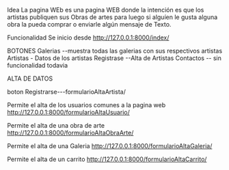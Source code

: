 Idea
La pagina WEb es una pagina WEB donde la intención es que los artistas publiquen sus Obras de artes para luego si alguíen le gusta alguna obra la pueda comprar o enviarle algún mensaje de Texto.

Funcionalidad
Se inicio desde http://127.0.0.1:8000/index/

BOTONES 
Galerias --muestra todas las galerias con sus respectivos artistas
Artistas - Datos de los artistas
Registrase --Alta de Artistas
Contactos -- sin funcionalidad todavia


ALTA DE DATOS 

boton Registrarse---formularioAltaArtista/ 

Permite el alta de los usuarios comunes a la pagina web
http://127.0.0.1:8000/formularioAltaUsuario/

Permite el alta de una obra de arte
http://127.0.0.1:8000/formularioAltaObraArte/ 

Permite el alta de una Galeria
http://127.0.0.1:8000/formularioAltaGaleria/ 

Permite el alta de un carrito
http://127.0.0.1:8000/formularioAltaCarrito/ 